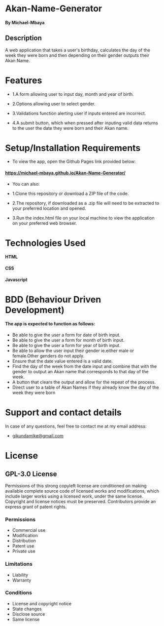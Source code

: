 # Akan-Name-Generator

#### By **Michael-Mbaya**

## Description
A web application that takes a user's birthday, calculates the day of the week they were born and then depending on their gender outputs their Akan Name. 

# Features
* 1.A form allowing user to input day, month and year of birth.

* 2.Options allowing user to select gender.

* 3.Validations function alerting user if inputs entered are incorrect.

* 4.A submit button, which when pressed after inputing valid data returns to the user the date they were born and their Akan name.

# Setup/Installation Requirements

* To view the app, open the Github Pages link provided below:
#### https://michael-mbaya.github.io/Akan-Name-Generator/

* You can also:
* 1.Clone this repository or download a ZIP file of the code.

* 2.The repository, if downloaded as a .zip file will need to be extracted to your preferred location and opened.

* 3.Run the index.html file on your local machine to view the application on your preferred web browser.


# Technologies Used
#### HTML 
#### CSS 
#### Javascript

# BDD (Behaviour Driven Development)
#### The app is expected to function as follows:
* Be able to give the user a form for date of birth input.
* Be able to give the user a form for month of birth input.
* Be able to give the user a form for year of birth input.
* Be able to allow the user input their gender ie.either male or female.Other genders do not apply.
* Ensure that the date value entered is a valid date.
* Find the day of the week from the date input and combine that with the gender to output an Akan name that corresponds to that day of the week.
* A button that clears the output and allow for the repeat of the process.
* Direct user to a table of Akan Names if they already know the day of the week they were born

# Support and contact details
In case of any questions, feel free to contact me at my email address:
* gikundamike@gmail.com

# License
## GPL-3.0 License
Permissions of this strong copyleft license are conditioned on making available complete source code of licensed works and modifications, which include larger works using a licensed work, under the same license. Copyright and license notices must be preserved. Contributors provide an express grant of patent rights.

### Permissions
* Commercial use
* Modification
* Distribution
* Patent use
* Private use
### Limitations
* Liability
* Warranty
### Conditions
* License and copyright notice
* State changes
* Disclose source
* Same license